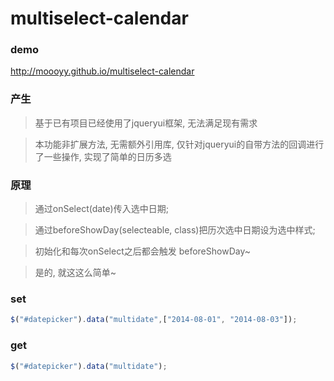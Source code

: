 multiselect-calendar
=====================
### demo

http://moooyy.github.io/multiselect-calendar



### 产生
>基于已有项目已经使用了jqueryui框架, 无法满足现有需求

>本功能非扩展方法, 无需额外引用库, 仅针对jqueryui的自带方法的回调进行了一些操作, 实现了简单的日历多选


### 原理
>通过onSelect(date)传入选中日期;

>通过beforeShowDay(selecteable, class)把历次选中日期设为选中样式;

>初始化和每次onSelect之后都会触发 beforeShowDay~

>是的, 就这这么简单~


### set
```javascript
$("#datepicker").data("multidate",["2014-08-01", "2014-08-03"]);
```

### get
```javascript
$("#datepicker").data("multidate");
```
